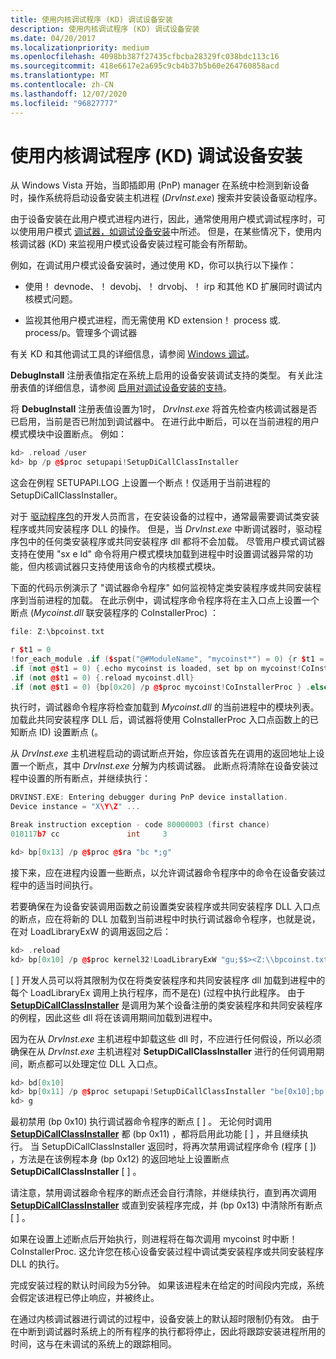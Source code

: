 ```yaml
---
title: 使用内核调试程序 (KD) 调试设备安装
description: 使用内核调试程序 (KD) 调试设备安装
ms.date: 04/20/2017
ms.localizationpriority: medium
ms.openlocfilehash: 4098bb387f27435cfbcba28329fc038bdc113c16
ms.sourcegitcommit: 418e6617e2a695c9cb4b37b5b60e264760858acd
ms.translationtype: MT
ms.contentlocale: zh-CN
ms.lasthandoff: 12/07/2020
ms.locfileid: "96827777"
---
```

# <a name="debugging-device-installations-with-the-kernel-debugger-kd"></a>使用内核调试程序 (KD) 调试设备安装


从 Windows Vista 开始，当即插即用 (PnP) manager 在系统中检测到新设备时，操作系统将启动设备安装主机进程 (*DrvInst.exe*) 搜索并安装设备驱动程序。

由于设备安装在此用户模式进程内进行，因此，通常使用用户模式调试程序时，可以使用用户模式 [调试器，如调试设备安装](debugging-device-installations-with-a-user-mode-debugger.md)中所述。 但是，在某些情况下，使用内核调试器 (KD) 来监视用户模式设备安装过程可能会有所帮助。

例如，在调试用户模式设备安装时，通过使用 KD，你可以执行以下操作：

-   使用！ devnode、！ devobj、！ drvobj、！ irp 和其他 KD 扩展同时调试内核模式问题。

-   监视其他用户模式进程，而无需使用 KD extension！ process 或. process/p。管理多个调试器

有关 KD 和其他调试工具的详细信息，请参阅 [Windows 调试](../debugger/index.md)。

**DebugInstall** 注册表值指定在系统上启用的设备安装调试支持的类型。 有关此注册表值的详细信息，请参阅 [启用对调试设备安装的支持](enabling-support-for-debugging-device-installations.md)。

将 **DebugInstall** 注册表值设置为1时， *DrvInst.exe* 将首先检查内核调试器是否已启用，当前是否已附加到调试器中。 在进行此中断后，可以在当前进程的用户模式模块中设置断点。 例如：

```cpp
kd> .reload /user
kd> bp /p @$proc setupapi!SetupDiCallClassInstaller
```

这会在例程 SETUPAPI.LOG 上设置一个断点！仅适用于当前进程的 SetupDiCallClassInstaller。

对于 [驱动程序包](driver-packages.md)的开发人员而言，在安装设备的过程中，通常最需要调试类安装程序或共同安装程序 DLL 的操作。 但是，当 *DrvInst.exe* 中断调试器时，驱动程序包中的任何类安装程序或共同安装程序 dll 都将不会加载。 尽管用户模式调试器支持在使用 "sx e ld" 命令将用户模式模块加载到进程中时设置调试器异常的功能，但内核调试器只支持使用该命令的内核模式模块。

下面的代码示例演示了 "调试器命令程序" 如何监视特定类安装程序或共同安装程序到当前进程的加载。 在此示例中，调试程序命令程序将在主入口点上设置一个断点 (*Mycoinst.dll* 联安装程序的 CoInstallerProc) ：

```cpp
file: Z:\bpcoinst.txt

r $t1 = 0
!for_each_module .if ($spat("@#ModuleName", "mycoinst*") = 0) {r $t1 = 1}
.if (not @$t1 = 0) {.echo mycoinst is loaded, set bp on mycoinst!CoInstallerProc } .else {.echo mycoinst not loaded}
.if (not @$t1 = 0) {.reload mycoinst.dll}
.if (not @$t1 = 0) {bp[0x20] /p @$proc mycoinst!CoInstallerProc } .else {bc[0x20]}
```

执行时，调试器命令程序将检查加载到 *Mycoinst.dll* 的当前进程中的模块列表。 加载此共同安装程序 DLL 后，调试器将使用 CoInstallerProc 入口点函数上的已知断点 ID) 设置断点 (。

从 *DrvInst.exe* 主机进程启动的调试断点开始，你应该首先在调用的返回地址上设置一个断点，其中 *DrvInst.exe* 分解为内核调试器。 此断点将清除在设备安装过程中设置的所有断点，并继续执行：

```cpp
DRVINST.EXE: Entering debugger during PnP device installation.
Device instance = "X\Y\Z" ...

Break instruction exception - code 80000003 (first chance)
010117b7 cc               int     3

kd> bp[0x13] /p @$proc @$ra "bc *;g"
```

接下来，应在进程内设置一些断点，以允许调试器命令程序中的命令在设备安装过程中的适当时间执行。

若要确保在为设备安装调用函数之前设置类安装程序或共同安装程序 DLL 入口点的断点，应在将新的 DLL 加载到当前进程中时执行调试器命令程序，也就是说，在对 LoadLibraryExW 的调用返回之后：

```cpp
kd> .reload
kd> bp[0x10] /p @$proc kernel32!LoadLibraryExW "gu;$$><Z:\\bpcoinst.txt;g"
```

\[ \] 开发人员可以将其限制为仅在将类安装程序和共同安装程序 dll 加载到进程中的每个 LoadLibraryEx 调用上执行程序，而不是在)  (过程中执行此程序。 由于 [**SetupDiCallClassInstaller**](/windows/win32/api/setupapi/nf-setupapi-setupdicallclassinstaller) 是调用为某个设备注册的类安装程序和共同安装程序的例程，因此这些 dll 将在该调用期间加载到进程中。

因为在从 *DrvInst.exe* 主机进程中卸载这些 dll 时，不应进行任何假设，所以必须确保在从 *DrvInst.exe* 主机进程对 **SetupDiCallClassInstaller** 进行的任何调用期间，断点都可以处理定位 DLL 入口点。

```cpp
kd> bd[0x10]
kd> bp[0x11] /p @$proc setupapi!SetupDiCallClassInstaller "be[0x10];bp[0x12] /p @$proc @$ra \"bd[0x10];bc[0x12];g\";g"
kd> g
```

最初禁用 (bp 0x10) 执行调试器命令程序的断点 \[ \] 。 无论何时调用 [**SetupDiCallClassInstaller**](/windows/win32/api/setupapi/nf-setupapi-setupdicallclassinstaller) 都 (bp 0x11) ，都将启用此功能 \[ \] ，并且继续执行。 当 SetupDiCallClassInstaller 返回时，将再次禁用调试程序命令 (程序 \[ \]) ，方法是在该例程本身 (bp 0x12) 的返回地址上设置断点 **SetupDiCallClassInstaller** \[ \] 。

请注意，禁用调试器命令程序的断点还会自行清除，并继续执行，直到再次调用 [**SetupDiCallClassInstaller**](/windows/win32/api/setupapi/nf-setupapi-setupdicallclassinstaller) 或直到安装程序完成，并 (bp 0x13) 中清除所有断点 \[ \] 。

如果在设置上述断点后开始执行，则进程将在每次调用 mycoinst 时中断！CoInstallerProc. 这允许您在核心设备安装过程中调试类安装程序或共同安装程序 DLL 的执行。

完成安装过程的默认时间段为5分钟。 如果该进程未在给定的时间段内完成，系统会假定该进程已停止响应，并被终止。

在通过内核调试器进行调试的过程中，设备安装上的默认超时限制仍有效。 由于在中断到调试器时系统上的所有程序的执行都将停止，因此将跟踪安装进程所用的时间，这与在未调试的系统上的跟踪相同。

 

